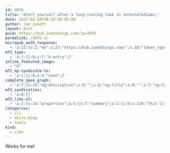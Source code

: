 ```yaml
---
id: 4876
title: 'Alert yourself after a long-running task in terminal&diams;'
date: 2021-02-28T08:28:30-05:00
author: joe jenett
layout: post
guid: https://hub.iwebthings.com/?p=4876
permalink: /4876-2/
micropub_auth_response:
  - 'a:12:{s:2:"me";s:27:"https://hub.iwebthings.com/";s:10:"token_type";s:6:"Bearer";s:4:"uuid";s:36:"e241a9b0-9f77-46ee-ba14-53b1acf52116";s:5:"scope";s:20:"create delete update";s:9:"issued_by";s:54:"https://hub.iwebthings.com/wp-json/indieauth/1.0/token";s:9:"client_id";s:20:"https://omnibear.com";s:11:"client_name";s:8:"Omnibear";s:11:"client_icon";s:29:"https://omnibear.com/logo.svg";s:9:"issued_at";i:1614518729;s:4:"user";i:1;s:13:"last_accessed";i:1614518758;s:7:"last_ip";s:14:"76.112.130.179";}'
mf2_type:
  - 'a:1:{i:0;s:7:"h-entry";}'
inline_featured_image:
  - "0"
mf2_mp-syndicate-to:
  - 'a:1:{i:0;s:4:"none";}'
complete_open_graph:
  - 'a:7:{s:14:"og:description";s:0:"";s:8:"og:title";s:0:"";s:7:"og:type";s:0:"";s:12:"twitter:card";s:7:"summary";s:15:"twitter:creator";s:0:"";s:19:"twitter:description";s:0:"";s:8:"og:image";s:0:"";}'
mf2_syndication:
  - 'a:0:{}'
mf2_like-of:
  - 'a:2:{s:10:"properties";a:5:{s:7:"summary";a:1:{i:0;s:139:"This little snippet helps me get back to what I was doing in the terminal by alerting me via a sound message and also a macOS notification.";}s:4:"name";a:1:{i:0;s:52:"Alert yourself after a long-running task in terminal";}s:3:"url";a:1:{i:0;s:67:"https://gist.github.com/petethepig/2d29e8b7e2ebc808bfe760b632608966";}s:11:"publication";a:1:{i:0;s:4:"Gist";}s:6:"author";a:2:{s:4:"type";a:1:{i:0;s:6:"h-card";}s:10:"properties";a:1:{s:4:"name";a:1:{i:0;s:10:"petethepig";}}}}s:4:"type";s:4:"cite";}'
categories:
  - cli
  - micro.blog
  - tools
kind:
  - Like
---
```

Works for me!